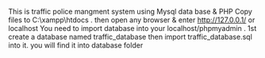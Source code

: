 This is traffic police mangment system using Mysql data base & PHP 
Copy files to C:\xampp\htdocs .
then open any browser & enter http://127.0.0.1/ or localhost 
You need to import database into your localhost/phpmyadmin . 1st create a database named traffic_database then import traffic_database.sql into it.
you will find it into database folder

